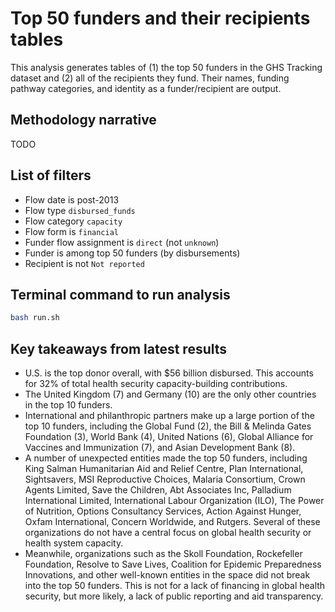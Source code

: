 # Top 50 funders and their recipients tables
This analysis generates tables of (1) the top 50 funders in the GHS Tracking dataset and (2) all of the recipients they fund. Their names, funding pathway categories, and identity as a funder/recipient are output.

## Methodology narrative
TODO

## List of filters
- Flow date is post-2013
- Flow type `disbursed_funds`
- Flow category `capacity`
- Flow form is `financial`
- Funder flow assignment is `direct` (not `unknown`)
- Funder is among top 50 funders (by disbursements)
- Recipient is not `Not reported`

## Terminal command to run analysis
```bash
bash run.sh
```

## Key takeaways from latest results
- U.S. is the top donor overall, with $56 billion disbursed. This accounts for 32% of total health security capacity-building contributions.
- The United Kingdom (7) and Germany (10) are the only other countries in the top 10 funders.
- International and philanthropic partners make up a large portion of the top 10 funders, including the Global Fund (2), the Bill & Melinda Gates Foundation (3), World Bank (4), United Nations (6), Global Alliance for Vaccines and Immunization (7), and Asian Development Bank (8).
- A number of unexpected entities made the top 50 funders, including King Salman Humanitarian Aid and Relief Centre, Plan International, Sightsavers, MSI Reproductive Choices, Malaria Consortium, Crown Agents Limited, Save the Children, Abt Associates Inc, Palladium International Limited, International Labour Organization (ILO), The Power of Nutrition, Options Consultancy Services, Action Against Hunger, Oxfam International, Concern Worldwide, and Rutgers. Several of these organizations do not have a central focus on global health security or health system capacity.
- Meanwhile, organizations such as the Skoll Foundation, Rockefeller Foundation, Resolve to Save Lives, Coalition for Epidemic Preparedness Innovations, and other well-known entities in the space did not break into the top 50 funders. This is not for a lack of financing in global health security, but more likely, a lack of public reporting and aid transparency.
